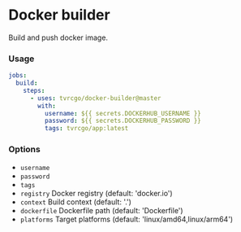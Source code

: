 
# Docker builder

Build and push docker image.

### Usage

```yaml
jobs:
  build:
    steps:
      - uses: tvrcgo/docker-builder@master
        with:
          username: ${{ secrets.DOCKERHUB_USERNAME }}
          password: ${{ secrets.DOCKERHUB_PASSWORD }}
          tags: tvrcgo/app:latest

```

### Options

- `username`
- `password`
- `tags`
- `registry` Docker registry (default: 'docker.io')
- `context` Build context (default: '.')
- `dockerfile` Dockerfile path (default: 'Dockerfile')
- `platforms` Target platforms (default: 'linux/amd64,linux/arm64')

